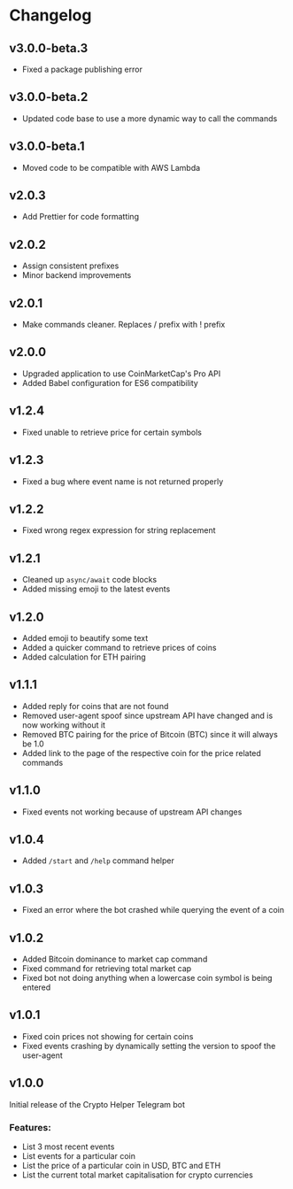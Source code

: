 # Changelog

## v3.0.0-beta.3
- Fixed a package publishing error

## v3.0.0-beta.2 
- Updated code base to use a more dynamic way to call the commands

## v3.0.0-beta.1
- Moved code to be compatible with AWS Lambda

## v2.0.3
- Add Prettier for code formatting

## v2.0.2
- Assign consistent prefixes
- Minor backend improvements

## v2.0.1
- Make commands cleaner. Replaces / prefix with ! prefix

## v2.0.0
- Upgraded application to use CoinMarketCap's Pro API
- Added Babel configuration for ES6 compatibility

## v1.2.4
- Fixed unable to retrieve price for certain symbols

## v1.2.3
- Fixed a bug where event name is not returned properly

## v1.2.2
- Fixed wrong regex expression for string replacement

## v1.2.1
- Cleaned up `async/await` code blocks
- Added missing emoji to the latest events

## v1.2.0
- Added emoji to beautify some text
- Added a quicker command to retrieve prices of coins
- Added calculation for ETH pairing

## v1.1.1
- Added reply for coins that are not found
- Removed user-agent spoof since upstream API have changed and is now working without it
- Removed BTC pairing for the price of Bitcoin (BTC) since it will always be 1.0 
- Added link to the page of the respective coin for the price related commands

## v1.1.0
- Fixed events not working because of upstream API changes

## v1.0.4
- Added `/start` and `/help` command helper

## v1.0.3
- Fixed an error where the bot crashed while querying the event of a coin

## v1.0.2
- Added Bitcoin dominance to market cap command
- Fixed command for retrieving total market cap
- Fixed bot not doing anything when a lowercase coin symbol is being entered

## v1.0.1
- Fixed coin prices not showing for certain coins
- Fixed events crashing by dynamically setting the version to spoof the user-agent

## v1.0.0
Initial release of the Crypto Helper Telegram bot

### Features:
- List 3 most recent events
- List events for a particular coin
- List the price of a particular coin in USD, BTC and ETH
- List the current total market capitalisation for crypto currencies

